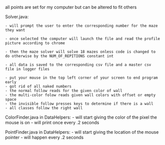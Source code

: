 all points are set for my computer but can be altered to fit others

Solver.java:

    - will prompt the user to enter the corresponding number for the maze they want
    
    - once selected the computer will launch the file and read the profile picture according to chrome
    
    - then the maze solver will solve 18 mazes onless code is changed to do otherwise by the NUM_OF_REPITIONS constant int
    
    - all data is saved to the corresponding csv file and a master csv file in logger files
    
    - put your mouse in the top left corner of your screen to end program early
    - got rid of all naked numbers
    - the normal follow reads for the given color of wall
    - the multi-color folow reads given wall colors with offset or empty space
    - the invisible follow presses keys to determine if there is a wall
    - all classes follow the right wall

ColorFinder.java in DataHelpers:
    - will start giving the color of the pixel the mouse is on
    - will print once every .2 seconds

PointFinder.java in DataHelpers:
    - will start giving the location of the mouse pointer
    - will happen every .2 seconds
